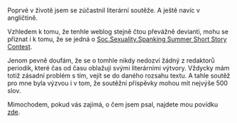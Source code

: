 <!-- dcterms:identifier = riderweblog#79 -->
<!-- dcterms:title = Soc.Sexuality.Spanking Summer Short Story Contest -->
<!-- np9:categoryId = 2 -->
<!-- x4w:category = Lidé a jiná zvěř -->
<!-- np9:authorId = 1 -->
<!-- np9:authorEmail = michal.valasek@altairis.cz -->
<!-- dcterms:creator = Michal Altair Valášek -->
<!-- dcterms:created = 2003-08-10T02:31:40+02:00 -->
<!-- dcterms:date = 2003-08-10T02:31:40+02:00 -->

Poprvé v životě jsem se zúčastnil literární soutěže. A ještě navíc v angličtině.

Vzhledem k tomu, že tenhle weblog stejně čtou převážně devianti, mohu se přiznat i k tomu, že se jedná o [Soc.Sexuality.Spanking Summer Short Story Contest](http://www.sssnewsgroup.com/SSC/).

Jenom pevně doufám, že se o tomhle nikdy nedozví žádný z redaktorů periodik, které čas od času oblažuji svými literárními výtvory. Vždycky mám totiž zásadní problém s tím, vejít se do daného rozsahu textu. A tahle soutěž pro mne byla výzvou i v tom, že soutěžní příspěvky mohou mít nejvýše 500 slov. 

Mimochodem, pokud vás zajímá, o čem jsem psal, najdete mou povídku [zde](http://www.sssnewsgroup.com/SSC/2003/c181.htm).